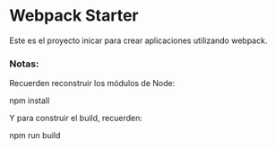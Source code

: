 # Webpack Starter 

Este es el proyecto inicar para crear aplicaciones utilizando webpack.

### Notas:
Recuerden reconstruir los módulos de Node:

npm install

Y para construir el build, recuerden:

npm run build